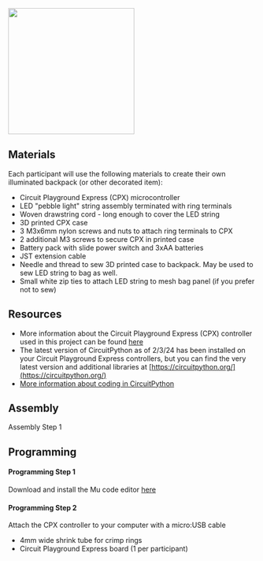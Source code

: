 <img src="images/bag.jpg" width="256">

## Materials
Each participant will use the following materials to create their own illuminated backpack (or other decorated item):
- Circuit Playground Express (CPX) microcontroller
- LED "pebble light" string assembly terminated with ring terminals
- Woven drawstring cord - long enough to cover the LED string
- 3D printed CPX case
- 3 M3x6mm nylon screws and nuts to attach ring terminals to CPX
- 2 additional M3 screws to secure CPX in printed case
- Battery pack with slide power switch and 3xAA batteries
- JST extension cable
- Needle and thread to sew 3D printed case to backpack. May be used to sew LED string to bag as well.
- Small white zip ties to attach LED string to mesh bag panel (if you prefer not to sew)

## Resources
- More information about the Circuit Playground Express (CPX) controller used in this project can be found [here](https://learn.adafruit.com/adafruit-circuit-playground-express/overview) 
- The latest version of CircuitPython as of 2/3/24 has been installed on your Circuit Playground Express controllers, but you can find the very latest version and additional libraries at [https://circuitpython.org/](https://circuitpython.org/)
- [More information about coding in CircuitPython](https://learn.adafruit.com/welcome-to-circuitpython/overview)

## Assembly
Assembly Step 1

## Programming

#### Programming Step 1
Download and install the Mu code editor [here](https://codewith.mu/)
#### Programming Step 2
Attach the CPX controller to your computer with a micro:USB cable
 

- 4mm wide shrink tube for crimp rings
- Circuit Playground Express board (1 per participant)

